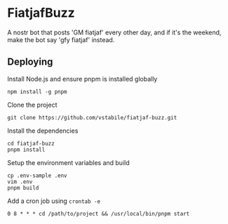 # FiatjafBuzz

A nostr bot that posts 'GM fiatjaf' every other day, and if it's the weekend, make the bot say 'gfy fiatjaf' instead.

## Deploying

Install Node.js and ensure pnpm is installed globally

```
npm install -g pnpm
```

Clone the project

```
git clone https://github.com/vstabile/fiatjaf-buzz.git
```

Install the dependencies

```
cd fiatjaf-buzz
pnpm install
```

Setup the environment variables and build

```
cp .env-sample .env
vim .env
pnpm build
```

Add a cron job using `crontab -e`

```
0 8 * * * cd /path/to/project && /usr/local/bin/pnpm start
```

